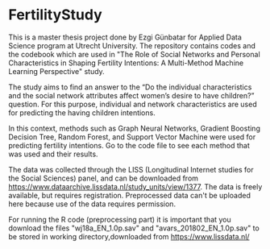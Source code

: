# FertilityStudy
This is a master thesis project done by Ezgi Günbatar for Applied Data Science program at Utrecht University. The repository contains codes and the codebook which are used in "The Role of Social Networks and Personal Characteristics in Shaping Fertility Intentions: A Multi-Method Machine Learning Perspective" study.

The study aims to find an answer to the “Do the individual characteristics and the social network attributes affect women’s desire to have children?” question. For this purpose, individual and network characteristics are used for predicting the having children intentions.

In this context, methods such as Graph Neural Networks, Gradient Boosting Decision Tree, Random Forest, and Support Vector Machine were used for predicting fertility intentions. Go to the code file to see each method that was used and their results.

The data was collected through the LISS (Longitudinal Internet studies for the Social Sciences) panel, and can be downloaded from https://www.dataarchive.lissdata.nl/study_units/view/1377. The data is freely available, but requires registration. Preprocessed data can't be uploaded here because use of the data requires permission.

For running the R code (preprocessing part) it is important that you download the files "wj18a_EN_1.0p.sav" and "avars_201802_EN_1.0p.sav" to be stored in working directory,downloaded from https://www.lissdata.nl/
